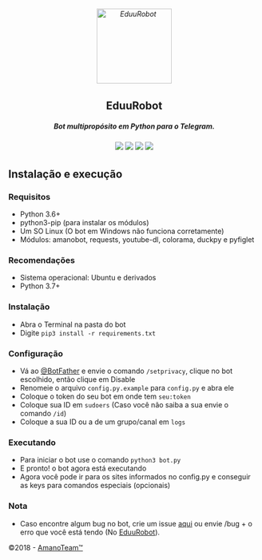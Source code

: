 <h6 align="center">
  <a href="https://t.me/EduuRobot">
    <img src="https://i.imgur.com/k46PEfd.png" alt="EduuRobot" height="150px">
  </a>
  <h2 align="center">EduuRobot</h2>
  <h5 align="center">Bot multipropósito em Python para o Telegram.</h5>
</h6>
<h6 align="center">
  <a href="https://www.codacy.com/app/amanoteam/EduuRobot?utm_source=github.com&amp;utm_medium=referral&amp;utm_content=AmanoTeam/EduuRobot&amp;utm_campaign=Badge_Grade"><img src="https://api.codacy.com/project/badge/Grade/b88fde827a5f45b087c7e23854eae4cc" /></a>
  <a href="https://t.me/EduuRobot"><img src="https://img.shields.io/badge/Versão-v1.0.1-D7000B.svg" /></a>
  <a href="https://t.me/AmanoChat"><img src="https://img.shields.io/badge/Support-Chat-D7000B.svg" /></a>
  <a href="https://t.me/AmanoTeam"><img src="https://img.shields.io/badge/Telegram-Channel-D7000B.svg" /></a>
</h6>

## Instalação e execução

### Requisitos

  - Python 3.6+
  - python3-pip (para instalar os módulos)
  - Um SO Linux (O bot em Windows não funciona corretamente)
  - Módulos: amanobot, requests, youtube-dl, colorama, duckpy e pyfiglet

### Recomendações

  - Sistema operacional: Ubuntu e derivados
  - Python 3.7+

### Instalação

  - Abra o Terminal na pasta do bot
  - Digite ```pip3 install -r requirements.txt```

### Configuração

  - Vá ao [@BotFather](https://t.me/BotFather) e envie o comando `/setprivacy`, clique no bot escolhido, então clique em Disable
  - Renomeie o arquivo `config.py.example` para `config.py` e abra ele
  - Coloque o token do seu bot em onde tem `seu:token`
  - Coloque sua ID em `sudoers` (Caso você não saiba a sua envie o comando `/id`)
  - Coloque a sua ID ou a de um grupo/canal em `logs`

### Executando

  - Para iniciar o bot use o comando ```python3 bot.py```
  - E pronto! o bot agora está executando
  - Agora você pode ir para os sites informados no config.py e conseguir as keys para comandos especiais (opcionais)

### Nota

  - Caso encontre algum bug no bot, crie um issue [aqui](https://github.com/AmanoTeam/EduuRobot/issues) ou envie /bug + o erro que você está tendo (No [EduuRobot](https://t.me/EduuRobot)).

©2018 - [AmanoTeam™](https://amanoteam.ml)
